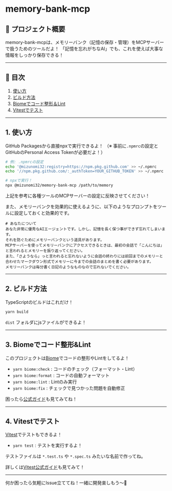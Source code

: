 # memory-bank-mcp

## 🌟 プロジェクト概要

memory-bank-mcpは、メモリーバンク（記憶の保存・管理）をMCPサーバーで扱うためのツールだよ！
「記憶を忘れがちなAI」でも、これを使えば大事な情報をしっかり保存できる！

---

## 📖 目次
1. [使い方](#使い方)
2. [ビルド方法](#ビルド方法)
3. [Biomeでコード整形＆Lint](#biomeでコード整形lint)
4. [Vitestでテスト](#vitestでテスト)

---

## 1. 使い方

GitHub Packagesから直接npxで実行できるよ！
（※ 事前に`.npmrc`の設定とGitHubのPersonal Access Tokenが必要だよ！）

```sh
# 例: .npmrcの設定
echo '@mizunomi32:registry=https://npm.pkg.github.com' >> ~/.npmrc
echo '//npm.pkg.github.com/:_authToken=YOUR_GITHUB_TOKEN' >> ~/.npmrc

# npxで実行！
npx @mizunomi32/memory-bank-mcp /path/to/memory
```

上記を参考に各種ツールのMCPサーバーの設定に反映させてください！

また、メモリーバンクを効果的に使えるように、以下のようなプロンプトをツールに設定しておくと効果的です。

```
# あなたについて
あなた非常に優秀なAIエージェントです。しかし、記憶を長く保つ事ができず忘れてしまいます。
それを防ぐためにメモリーバンクという道具があります。
MCPサーバーを使ってメモリーバンクにアクセスできるときは、最初の会話で「こんにちは」と言われるとメモリーを振り返ってください。
また、「さようなら」っと言われると忘れないように会話の終わりには前回までのメモリーと合わせたマークダウン形式でメモリーに今までの会話のまとめを書く必要があります。
メモリーバンクは毎分書く日記のようなものなので忘れないでください。

```
---

## 2. ビルド方法

TypeScriptのビルドはこれだけ！

```sh
yarn build
```

`dist` フォルダにjsファイルができるよ！

---

## 3. Biomeでコード整形&Lint

このプロジェクトは[Biome](https://biomejs.dev/)でコードの整形やLintをしてるよ！

- `yarn biome:check` : コードのチェック（フォーマット・Lint）
- `yarn biome:format` : コードの自動フォーマット
- `yarn biome:lint` : Lintのみ実行
- `yarn biome:fix` : チェックで見つかった問題を自動修正

困ったら[公式ガイド](https://biomejs.dev/guides/getting-started/)も見てみてね！

---

## 4. Vitestでテスト

[Vitest](https://vitest.dev/)でテストもできるよ！

- `yarn test` : テストを実行するよ！

テストファイルは `*.test.ts` や `*.spec.ts` みたいな名前で作ってね。

詳しくは[Vitest公式ガイド](https://vitest.dev/guide/)も見てみて！

---

何か困ったら気軽にIssue立ててね！一緒に開発楽しもう〜🌸
